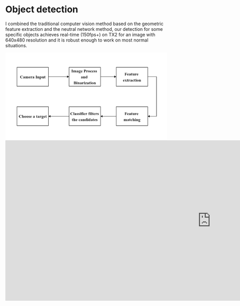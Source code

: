 # Object detection
I combined the traditional computer vision method based on the geometric feature extraction and 
the neutral network method, our detection for some specific objects achieves real-time (150fps+) on TX2 for an image with 640x480 resolution and it is robust enough to work on most normal situations. 
<div style="text-align:left">
    <img src="../assets/images/flow.png">
</div>


<iframe width="1280" height="500" src="https://www.youtube.com/embed/8MPJoGlX35o" title="YouTube video player" frameborder="0" allow="accelerometer; autoplay; clipboard-write; encrypted-media; gyroscope; picture-in-picture" allowfullscreen></iframe>